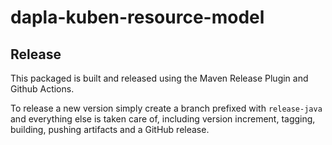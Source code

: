 # dapla-kuben-resource-model


## Release

This packaged is built and released using the Maven Release Plugin and Github Actions.

To release a new version simply create a branch prefixed with `release-java` and everything else is taken care of, including version increment, tagging, building, pushing artifacts and a GitHub release.
